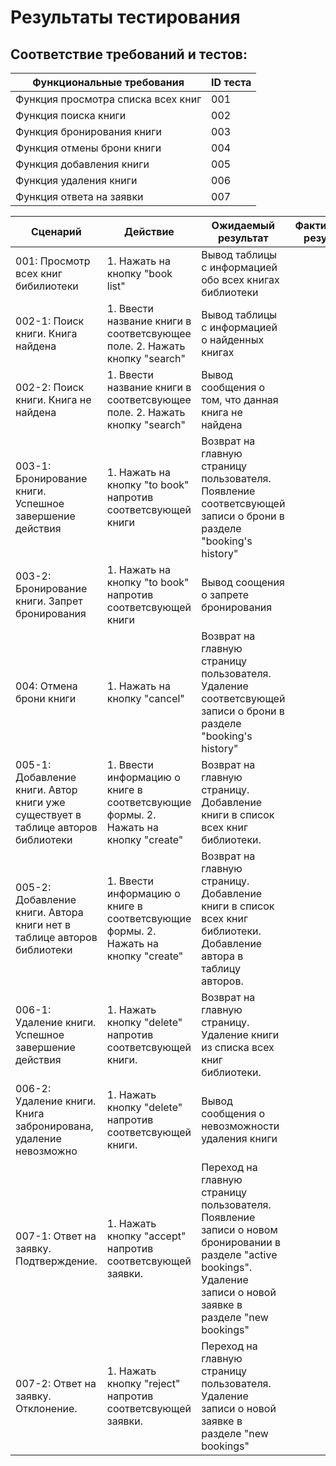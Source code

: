 # Результаты тестирования
## Соответствие требований и тестов:
| Функциональные требования         | ID теста           |
| ------------- |------------------|
| Функция просмотра списка всех книг  | 001 |
| Функция поиска книги    | 002 |
| Функция бронирования книги | 003 |
| Функция отмены брони книги  | 004 |
| Функция добавления книги    | 005 |
| Функция удаления книги | 006 |
| Функция ответа на заявки | 007 |

| Сценарий         | Действие           | Ожидаемый результат         | Фактический результат           | Оценка         |
| ---------------- |------------------- | ----------------------------|---------------------------------|----------------|
| 001: Просмотр всех книг бибилиотеки  | 1. Нажать на кнопку "book list" | Вывод таблицы с информацией обо всех книгах библиотеки |  |  |
| 002-1: Поиск книги. Книга найдена  | 1. Ввести название книги в соответсвующее поле. 2. Нажать кнопку "search" | Вывод таблицы с информацией о найденных книгах |  |  |
| 002-2: Поиск книги. Книга не найдена | 1. Ввести название книги в соответсвующее поле. 2. Нажать кнопку "search" | Вывод сообщения о том, что данная книга не найдена |  |  |
| 003-1: Бронирование книги. Успешное завершение действия  | 1. Нажать на кнопку "to book" напротив соответсвующей книги | Возврат на главную страницу пользователя. Появление соответсвующей записи о брони в разделе "booking's history" |  |  |
| 003-2: Бронирование книги. Запрет бронирования  | 1. Нажать на кнопку "to book" напротив соответсвующей книги| Вывод соощения о запрете бронирования |  |  |
| 004: Отмена брони книги  | 1. Нажать на кнопку "cancel" | Возврат на главную страницу пользователя. Удаление соответсвующей записи о брони в разделе "booking's history" |  |  |
| 005-1: Добавление книги. Автор книги уже существует в таблице авторов библиотеки  | 1. Ввести информацию о книге в соответсвующие формы. 2. Нажать на кнопку "create" | Возврат на главную страницу. Добавление книги в список всех книг библиотеки. |  |  |
| 005-2: Добавление книги. Автора книги нет в таблице авторов библиотеки  | 1. Ввести информацию о книге в соответсвующие формы. 2. Нажать на кнопку "create" | Возврат на главную страницу. Добавление книги в список всех книг библиотеки. Добавление автора в таблицу авторов. |  |  |
| 006-1: Удаление книги. Успешное завершение действия  | 1. Нажать кнопку "delete" напротив соответсвующей книги. | Возврат на главную страницу. Удаление книги из списка всех книг библиотеки. |  |  |
| 006-2: Удаление книги. Книга забронирована, удаление невозможно  | 1. Нажать кнопку "delete" напротив соответсвующей книги. | Вывод сообщения о невозможности удаления книги |  |  |
| 007-1: Ответ на заявку. Подтверждение.  | 1. Нажать кнопку "accept" напротив соответсвующей заявки. | Переход на главную страницу пользователя. Появление записи о новом бронировании в разделе "active bookings". Удаление записи о новой заявке в разделе "new bookings" |  |  |
| 007-2: Ответ на заявку. Отклонение.  | 1. Нажать кнопку "reject" напротив соответсвующей заявки. | Переход на главную страницу пользователя. Удаление записи о новой заявке в разделе "new bookings" |  |  |
